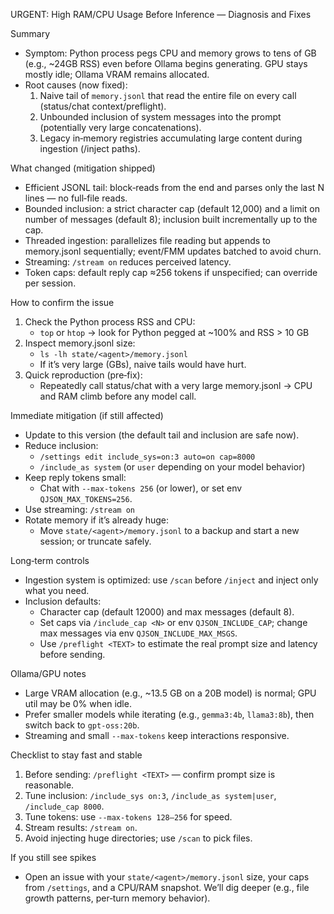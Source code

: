 URGENT: High RAM/CPU Usage Before Inference — Diagnosis and Fixes

Summary
- Symptom: Python process pegs CPU and memory grows to tens of GB (e.g., ~24GB RSS) even before Ollama begins generating. GPU stays mostly idle; Ollama VRAM remains allocated.
- Root causes (now fixed):
  1) Naive tail of `memory.jsonl` that read the entire file on every call (status/chat context/preflight).
  2) Unbounded inclusion of system messages into the prompt (potentially very large concatenations).
  3) Legacy in‑memory registries accumulating large content during ingestion (/inject paths).

What changed (mitigation shipped)
- Efficient JSONL tail: block‑reads from the end and parses only the last N lines — no full‑file reads.
- Bounded inclusion: a strict character cap (default 12,000) and a limit on number of messages (default 8); inclusion built incrementally up to the cap.
- Threaded ingestion: parallelizes file reading but appends to memory.jsonl sequentially; event/FMM updates batched to avoid churn.
- Streaming: `/stream on` reduces perceived latency.
- Token caps: default reply cap ≈256 tokens if unspecified; can override per session.

How to confirm the issue
1) Check the Python process RSS and CPU:
   - `top` or `htop` → look for Python pegged at ~100% and RSS > 10 GB
2) Inspect memory.jsonl size:
   - `ls -lh state/<agent>/memory.jsonl`
   - If it’s very large (GBs), naive tails would have hurt.
3) Quick reproduction (pre‑fix):
   - Repeatedly call status/chat with a very large memory.jsonl → CPU and RAM climb before any model call.

Immediate mitigation (if still affected)
- Update to this version (the default tail and inclusion are safe now).
- Reduce inclusion:
  - `/settings edit include_sys=on:3 auto=on cap=8000`
  - `/include_as system` (or `user` depending on your model behavior)
- Keep reply tokens small:
  - Chat with `--max-tokens 256` (or lower), or set env `QJSON_MAX_TOKENS=256`.
- Use streaming: `/stream on`
- Rotate memory if it’s already huge:
  - Move `state/<agent>/memory.jsonl` to a backup and start a new session; or truncate safely.

Long‑term controls
- Ingestion system is optimized: use `/scan` before `/inject` and inject only what you need.
- Inclusion defaults:
  - Character cap (default 12000) and max messages (default 8).
  - Set caps via `/include_cap <N>` or env `QJSON_INCLUDE_CAP`; change max messages via env `QJSON_INCLUDE_MAX_MSGS`.
  - Use `/preflight <TEXT>` to estimate the real prompt size and latency before sending.

Ollama/GPU notes
- Large VRAM allocation (e.g., ~13.5 GB on a 20B model) is normal; GPU util may be 0% when idle.
- Prefer smaller models while iterating (e.g., `gemma3:4b`, `llama3:8b`), then switch back to `gpt-oss:20b`.
- Streaming and small `--max-tokens` keep interactions responsive.

Checklist to stay fast and stable
1) Before sending: `/preflight <TEXT>` — confirm prompt size is reasonable.
2) Tune inclusion: `/include_sys on:3`, `/include_as system|user`, `/include_cap 8000`.
3) Tune tokens: use `--max-tokens 128–256` for speed.
4) Stream results: `/stream on`.
5) Avoid injecting huge directories; use `/scan` to pick files.

If you still see spikes
- Open an issue with your `state/<agent>/memory.jsonl` size, your caps from `/settings`, and a CPU/RAM snapshot. We’ll dig deeper (e.g., file growth patterns, per‑turn memory behavior).

